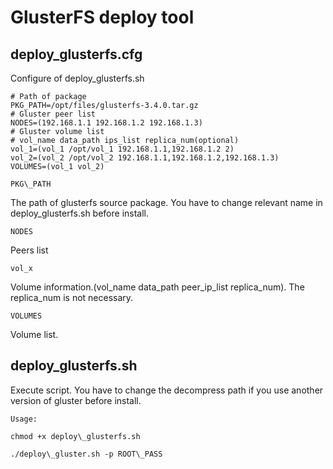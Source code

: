 # GlusterFS deploy tool

## deploy\_glusterfs.cfg
Configure of deploy\_glusterfs.sh

	# Path of package
	PKG_PATH=/opt/files/glusterfs-3.4.0.tar.gz
	# Gluster peer list
	NODES=(192.168.1.1 192.168.1.2 192.168.1.3)
	# Gluster volume list
	# vol_name data_path ips_list replica_num(optional)
	vol_1=(vol_1 /opt/vol_1 192.168.1.1,192.168.1.2 2)
	vol_2=(vol_2 /opt/vol_2 192.168.1.1,192.168.1.2,192.168.1.3)
	VOLUMES=(vol_1 vol_2)

`PKG\_PATH`

The path of glusterfs source package. You have to change relevant name in deploy\_glusterfs.sh before install.

`NODES`

Peers list

`vol_x`

Volume information.(vol\_name data\_path peer\_ip\_list replica\_num). The replica\_num is not necessary.

`VOLUMES`

Volume list.

## deploy\_glusterfs.sh
Execute script. You have to change the decompress path if you use another version of gluster before install.

`Usage:`

	chmod +x deploy\_glusterfs.sh

	./deploy\_gluster.sh -p ROOT\_PASS
